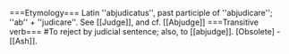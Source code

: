 ===Etymology===
Latin ''abjudicatus'', past participle of ''abjudicare''; ''ab'' + ''judicare''. See [[Judge]], and cf. [[Abjudge]]
===Transitive verb===
#To reject by judicial sentence; also, to [[abjudge]]. [Obsolete] - [[Ash]].